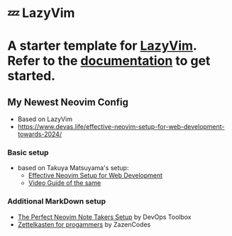 # 💤 LazyVim

A starter template for [LazyVim](https://github.com/LazyVim/LazyVim).
Refer to the [documentation](https://lazyvim.github.io/installation) to get started.
=======

## My Newest Neovim Config

- Based on LazyVim
- https://www.devas.life/effective-neovim-setup-for-web-development-towards-2024/

### Basic setup

- based on Takuya Matsuyama's setup:
  - [Effective Neovim Setup for Web Development](https://www.devas.life/effective-neovim-setup-for-web-development-towards-2024/)
  - [Video Guide of the same](https://www.youtube.com/watch?v=fFHlfbKVi30)

### Additional MarkDown setup

- [The Perfect Neovim Note Takers Setup](https://www.youtube.com/watch?v=DgKI4hZ4EEI) by DevOps Toolbox
- [Zettelkasten for progammers](https://youtu.be/z9IgFRAVV9w) by ZazenCodes

